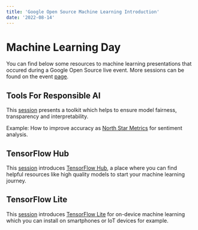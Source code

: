 ```yaml
---
title: 'Google Open Source Machine Learning Introduction'
date: '2022-08-14'
---
```


# Machine Learning Day

You can find below some resources to machine learning presentations that occured during a Google Open Source live event. More sessions can be found on the event [page](https://opensourcelive.withgoogle.com/events/machinelearning-day-2022).

## Tools For Responsible AI

This [session](https://opensourcelive.withgoogle.com/events/machinelearning-day-2022?talk=session1) presents a toolkit which helps to ensure model fairness, transparency and interpretability.

Example: How to improve accuracy as [North Star Metrics](https://blog.growthhackers.com/what-is-a-north-star-metric-b31a8512923f) for sentiment analysis.

## TensorFlow Hub

This [session](https://opensourcelive.withgoogle.com/events/machinelearning-day-2022?talk=session2) introduces [TensorFlow Hub](https://www.tensorflow.org/hub), a place where you can find helpful resources like high quality models to start your machine learning journey.

## TensorFlow Lite

This [session](https://opensourcelive.withgoogle.com/events/machinelearning-day-2022?talk=session3) introduces [TensorFlow Lite](https://www.tensorflow.org/lite) for on-device machine learning which you can install on smartphones or IoT devices for example. 
